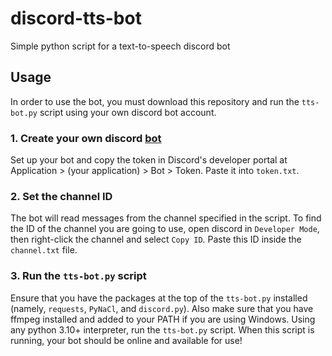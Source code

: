 # discord-tts-bot
Simple python script for a text-to-speech discord bot

## Usage
In order to use the bot, you must download this repository and run the `tts-bot.py` script using your own discord bot 
account.

### 1. Create your own discord [bot](https://discord.com/developers/docs/intro)
Set up your bot and copy the token in Discord's developer portal at Application > (your application) > Bot > Token. 
Paste it into `token.txt`.

### 2. Set the channel ID
The bot will read messages from the channel specified in the script. To find the ID of the channel you are going to use, 
open discord in `Developer Mode`, then right-click the channel and select `Copy ID`. 
Paste this ID inside the `channel.txt` file.

### 3. Run the `tts-bot.py` script
Ensure that you have the packages at the top of the `tts-bot.py` installed (namely, `requests`, `PyNaCl`, and `discord.py`).
Also make sure that you have ffmpeg installed and added to your PATH if you are using Windows.
Using any python 3.10+ interpreter, run the `tts-bot.py` script.
When this script is running, your bot should be online and 
available for use!
